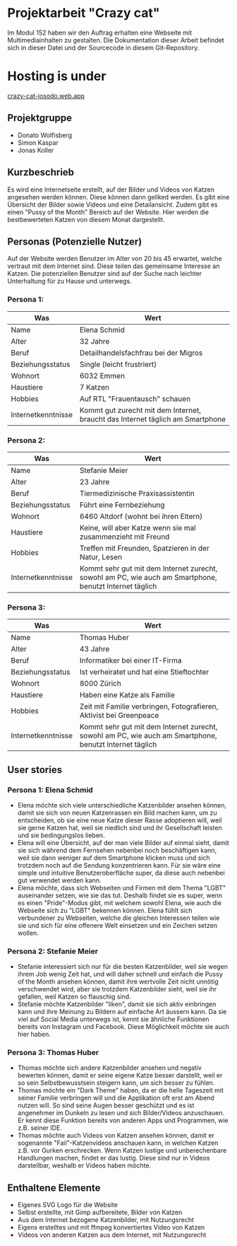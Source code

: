 # Projektarbeit "Crazy cat"
Im Modul 152 haben wir den Auftrag erhalten eine Webseite mit Multimediainhalten zu gestalten. Die Dokumentation dieser Arbeit befindet sich in dieser Datei und der Sourcecode in diesem Git-Repository.

# Hosting is under
[crazy-cat-josodo.web.app](https://crazy-cat-josodo.web.app)

## Projektgruppe
* Donato Wolfisberg  
* Simon Kaspar  
* Jonas Koller  

## Kurzbeschrieb
Es wird eine Internetseite erstellt, auf der Bilder und Videos von Katzen angesehen werden können. Diese können dann geliked werden. Es gibt eine Übersicht der Bilder sowie Videos und eine Detailansicht.  Zudem gibt es einen "Pussy of the Month" Bereich auf der Website. Hier werden die bestbewerteten Katzen von diesem Monat dargestellt.

## Personas (Potenzielle Nutzer)  
Auf der Website werden Benutzer im Alter von 20 bis 45 erwartet, welche vertraut mit dem Internet sind. Diese teilen das gemeinsame Interesse an Katzen. Die potenziellen Benutzer sind auf der Suche nach leichter Unterhaltung für zu Hause und unterwegs.

### Persona 1:  
| Was                | Wert                                                                            |
|--------------------|---------------------------------------------------------------------------------|
| Name               | Elena Schmid                                                                    |
| Alter              | 32 Jahre                                                                        |
| Beruf              | Detailhandelsfachfrau bei der Migros                                            |
| Beziehungsstatus   | Single (leicht frustriert)                                                      |
| Wohnort            | 6032 Emmen                                                                      |
| Haustiere          | 7 Katzen                                                                        |
| Hobbies            | Auf RTL "Frauentausch" schauen                                                  |
| Internetkenntnisse | Kommt gut zurecht mit dem Internet, braucht das Internet täglich am Smartphone  |

### Persona 2:  
| Was                | Wert                                                                                                     |
|--------------------|----------------------------------------------------------------------------------------------------------|
| Name               | Stefanie Meier                                                                                           |
| Alter              | 23 Jahre                                                                                                 |
| Beruf              | Tiermedizinische Praxisassistentin                                                                       |
| Beziehungsstatus   | Führt eine Fernbeziehung                                                                                 |
| Wohnort            | 6460 Altdorf (wohnt bei ihren Eltern)                                                                    |
| Haustiere          | Keine, will aber Katze wenn sie mal zusammenzieht mit Freund                                             |
| Hobbies            | Treffen mit Freunden, Spatzieren in der Natur, Lesen                                                     |
| Internetkenntnisse | Kommt sehr gut mit dem Internet zurecht, sowohl am PC, wie auch am Smartphone, benutzt Internet täglich  |

### Persona 3:
| Was                | Wert                                                                                                     |
|--------------------|----------------------------------------------------------------------------------------------------------|
| Name               | Thomas Huber                                                                                             |
| Alter              | 43 Jahre                                                                                                 |
| Beruf              | Informatiker bei einer IT-Firma                                                                          |
| Beziehungsstatus   | Ist verheiratet und hat eine Stieftochter                                                                |
| Wohnort            | 8000 Zürich                                                                                              |
| Haustiere          | Haben eine Katze als Familie                                                                             |
| Hobbies            | Zeit mit Familie verbringen, Fotografieren, Aktivist bei Greenpeace                                      |
| Internetkenntnisse | Kommt sehr gut mit dem Internet zurecht, sowohl am PC, wie auch am Smartphone, benutzt Internet täglich  |

## User stories

### Persona 1: Elena Schmid
* Elena möchte sich viele unterschiedliche Katzenbilder ansehen können, damit sie sich von neuen Katzenrassen ein Bild machen kann, um zu entscheiden, ob sie eine neue Katze dieser Rasse adoptieren will, weil sie gerne Katzen hat, weil sie niedlich sind und ihr Gesellschaft leisten und sie bedingungslos lieben.
* Elena will eine Übersicht, auf der man viele Bilder auf einmal sieht, damit sie sich während dem Fernsehen nebenbei noch beschäftigen kann, weil sie dann weniger auf dem Smartphone klicken muss und sich trotzdem noch auf die Sendung konzentrieren kann. Für sie wäre eine simple und intuitive Benutzeroberfläche super, da diese auch nebenbei gut verwendet werden kann.  
* Elena möchte, dass sich Webseiten und Firmen mit dem Thema "LGBT" auseinander setzen, wie sie das tut. Deshalb findet sie es super, wenn es einen "Pride"-Modus gibt, mit welchem sowohl Elena, wie auch die Webseite sich zu "LGBT" bekennen können. Elena fühlt sich verbundener zu Webseiten, welche die gleichen Interessen teilen wie sie und sich für eine offenere Welt einsetzen und ein Zeichen setzen wollen.

### Persona 2: Stefanie Meier
* Stefanie interessiert sich nur für die besten Katzenbilder, weil sie wegen ihrem Job wenig Zeit hat, und will daher schnell und einfach die Pussy of the Month ansehen können, damit ihre wertvolle Zeit nicht unnötig verschwendet wird, aber sie trotzdem Katzenbilder sieht, weil sie ihr gefallen, weil Katzen so flauschig sind.
* Stefanie möchte Katzenbilder "liken", damit sie sich aktiv einbringen kann und ihre Meinung zu Bildern auf einfache Art äussern kann. Da sie viel auf Social Media unterwegs ist, kennt sie ähnliche Funktionen bereits von Instagram und Facebook. Diese Möglichkeit möchte sie auch hier haben.

### Persona 3: Thomas Huber
* Thomas möchte sich andere Katzenbilder ansehen und negativ bewerten können, damit er seine eigene Katze besser darstellt, weil er so sein Selbstbewusstsein steigern kann, um sich besser zu fühlen.  
* Thomas möchte ein "Dark Theme" haben, da er die helle Tageszeit mit seiner Familie verbringen will und die Applikation oft erst am Abend nutzen will. So sind seine Augen besser geschützt und es ist angenehmer im Dunkeln zu lesen und sich Bilder/Videos anzuschauen. Er kennt diese Funktion bereits von anderen Apps und Programmen, wie z.B. seiner IDE.  
* Thomas möchte auch Videos von Katzen ansehen können, damit er sogenannte "Fail"-Katzenvideos anschauen kann, in welchen Katzen z.B. vor Gurken erschrecken. Wenn Katzen lustige und unberechenbare Handlungen machen, findet er das lustig. Diese sind nur in Videos darstellbar, weshalb er Videos haben möchte.

## Enthaltene Elemente

* Eigenes SVG Logo für die Website
* Selbst erstellte, mit Gimp aufbereitete, Bilder von Katzen
* Aus dem Internet bezogene Katzenbilder, mit Nutzungsrecht
* Eigens erstelltes und mit ffmpeg konvertiertes Video von Katzen
* Videos von anderen Katzen aus dem Internet, mit Nutzungsrecht
